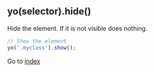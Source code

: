 ## yo(selector).hide()

Hide the element. If it is not visible does nothing. 

```javascript
// Show the element
yo('.myclass').show();
```

Go to [index](README.md)